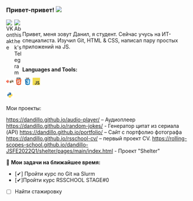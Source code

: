 ### Привет-привет! <img src="https://media.giphy.com/media/hvRJCLFzcasrR4ia7z/giphy.gif" width="25px">
<a href="https://vk.com/ref1exxx">
  <img align="left" alt="VKontakte" width="22px" src="https://cdn.jsdelivr.net/npm/simple-icons@v3/icons/vk.svg" />
</a>
<a href="https://t.me/Nbkamrf">
  <img align="left" alt="Abhishek's Telegram" width="22px" src="https://cdn.jsdelivr.net/npm/simple-icons@v3/icons/telegram.svg" />
</a>

</a>

<br />

Привет, меня зовут Данил, я студент. Сейчас учусь на ИТ-специалиста. Изучил Git, HTML & CSS, написал пару простых приложений на JS.


<br />

  
**Languages and Tools:**  

<code><img height="20" src="https://raw.githubusercontent.com/github/explore/80688e429a7d4ef2fca1e82350fe8e3517d3494d/topics/git/git.png"></code>
<code><img height="20" src="https://raw.githubusercontent.com/github/explore/80688e429a7d4ef2fca1e82350fe8e3517d3494d/topics/html/html.png"></code>
<code><img height="20" src="https://raw.githubusercontent.com/github/explore/80688e429a7d4ef2fca1e82350fe8e3517d3494d/topics/css/css.png"></code>
<code><img height="20" src="https://raw.githubusercontent.com/github/explore/80688e429a7d4ef2fca1e82350fe8e3517d3494d/topics/javascript/javascript.png"></code>

<code><img height="20" src="https://raw.githubusercontent.com/github/explore/80688e429a7d4ef2fca1e82350fe8e3517d3494d/topics/python/python.png"></code>

Мои проекты: 
<!-- TODO-IST:START -->

https://dandillo.github.io/audio-player/ – Аудиоплеер
https://dandillo.github.io/random-jokes/ - Генератор цитат из сериала (API)
https://dandillo.github.io/portfolio/ – Сайт с портфолио фотографа
https://dandillo.github.io/rsschool-cv/ – первый проект CV.
https://rolling-scopes-school.github.io/dandillo-JSFE2022Q1/shelter/pages/main/index.html - Проект "Shelter"
<!-- TODO-IST:END -->

🚧 **Мои задачи на ближайшее время:**
<!-- TODO-IST:START -->

* [✔] Пройти курс по Git на Slurm
* [✔]Пройти курс RSSCHOOL STAGE#0
* [ ] Найти стажировку   
<!-- TODO-IST:END -->

